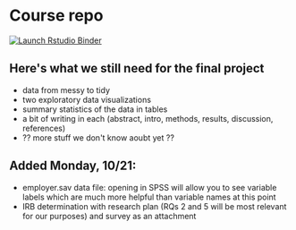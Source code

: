 # Course repo

<!-- badges: start -->
[![Launch Rstudio Binder](http://mybinder.org/badge_logo.svg)](https://mybinder.org/v2/gh/RowleyBrock/EDLD_610_final_project/master?urlpath=rstudio)
<!-- badges: end -->

## Here's what we still need for the final project
* data from messy to tidy
* two exploratory data visualizations
* summary statistics of the data in tables
* a bit of writing in each (abstract, intro, methods, results, discussion, references)
* ?? more stuff we don't know aoubt yet ??

## Added Monday, 10/21:
* employer.sav data file: opening in SPSS will allow you to see variable labels which are much more helpful than variable names at this point
* IRB determination with research plan (RQs 2 and 5 will be most relevant for our purposes) and survey as an attachment
